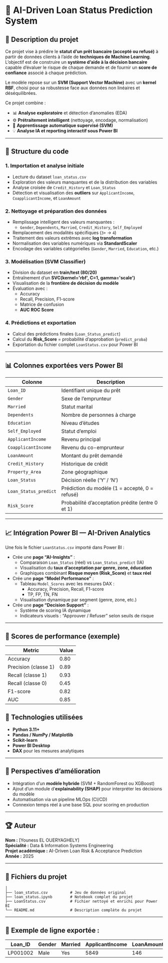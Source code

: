 # 🧠 AI-Driven Loan Status Prediction System

## 📘 Description du projet
Ce projet vise à prédire le **statut d’un prêt bancaire (accepté ou refusé)** à partir de données clients à l’aide de **techniques de Machine Learning**.  
L’objectif est de construire un **système d’aide à la décision bancaire** capable d’évaluer le risque de chaque demande et de fournir un **score de confiance** associé à chaque prédiction.

Le modèle repose sur un **SVM (Support Vector Machine)** avec un **kernel RBF**, choisi pour sa robustesse face aux données non linéaires et déséquilibrées.

Ce projet combine :
- 📊 **Analyse exploratoire** et détection d’anomalies (EDA)
- ⚙️ **Prétraitement intelligent** (nettoyage, encodage, normalisation)
- 🤖 **Apprentissage automatique supervisé (SVM)**
- 💡 **Analyse IA et reporting interactif sous Power BI**

---

## 🧩 Structure du code

### 1. **Importation et analyse initiale**
- Lecture du dataset `loan_status.csv`
- Exploration des valeurs manquantes et de la distribution des variables
- Analyse croisée de `Credit_History` et `Loan_Status`
- Détection et visualisation des **outliers** sur `ApplicantIncome`, `CoapplicantIncome`, et `LoanAmount`

### 2. **Nettoyage et préparation des données**
- Remplissage intelligent des valeurs manquantes :
  - `Gender`, `Dependents`, `Married`, `Credit_History`, `Self_Employed`
- Remplacement des modalités spécifiques (`3+` → `4`)
- Traitement des valeurs extrêmes avec **log transformation**
- Normalisation des variables numériques via **StandardScaler**
- Encodage des variables catégorielles (`Gender`, `Married`, `Education`, etc.)

### 3. **Modélisation (SVM Classifier)**
- Division du dataset en **train/test (80/20)**
- Entraînement d’un **SVC(kernel='rbf', C=1, gamma='scale')**
- Visualisation de la **frontière de décision du modèle**
- Évaluation avec :
  - Accuracy
  - Recall, Precision, F1-score
  - Matrice de confusion
  - **AUC ROC Score**

### 4. **Prédictions et exportation**
- Calcul des prédictions finales (`Loan_Status_predict`)
- Calcul du **Risk_Score** = probabilité d’approbation (`predict_proba`)
- Exportation du fichier complet `LoanStatus.csv` pour Power BI

---

## 📊 Colonnes exportées vers Power BI

| Colonne | Description |
|----------|-------------|
| `Loan_ID` | Identifiant unique du prêt |
| `Gender` | Sexe de l’emprunteur |
| `Married` | Statut marital |
| `Dependents` | Nombre de personnes à charge |
| `Education` | Niveau d’études |
| `Self_Employed` | Statut d’emploi |
| `ApplicantIncome` | Revenu principal |
| `CoapplicantIncome` | Revenu du co-emprunteur |
| `LoanAmount` | Montant du prêt demandé |
| `Credit_History` | Historique de crédit |
| `Property_Area` | Zone géographique |
| `Loan_Status` | Décision réelle (‘Y’ / ‘N’) |
| `Loan_Status_predict` | Prédiction du modèle (1 = accepté, 0 = refusé) |
| `Risk_Score` | Probabilité d’acceptation prédite (entre 0 et 1) |

---

## 📈 Intégration Power BI — AI-Driven Analytics

Une fois le fichier `LoanStatus.csv` importé dans Power BI :
- Crée une **page “AI-Insights”** :
  - Comparaison `Loan_Status` (réel) vs `Loan_Status_predict` (IA)
  - Visualisation du **taux d’acceptation par genre, zone, éducation**
  - Graphiques combinant **Risque moyen (Risk_Score)** et **taux réel**
- Crée une **page “Model Performance”** :
  - Tableau `Model_Scores` avec les mesures DAX :
    - Accuracy, Precision, Recall, F1-score
    - TP, FP, TN, FN
  - Visualisation dynamique par segment (genre, zone, etc.)
- Crée une **page “Decision Support”** :
  - Système de scoring IA dynamique
  - Indicateurs visuels : “Approuver / Refuser” selon seuils de risque

---

## 🧮 Scores de performance (exemple)

| Metric | Value |
|---------|--------|
| Accuracy | 0.80 |
| Precision (classe 1) | 0.89 |
| Recall (classe 1) | 0.93 |
| Recall (classe 0) | 0.45 |
| F1-score | 0.82 |
| AUC | 0.85 |


## 🧠 Technologies utilisées
- **Python 3.11+**
- **Pandas / NumPy / Matplotlib**
- **Scikit-learn**
- **Power BI Desktop**
- **DAX** pour les mesures analytiques

---

## 🚀 Perspectives d’amélioration
- Intégration d’un **modèle hybride** (SVM + RandomForest ou XGBoost)
- Ajout d’un module d’**explainability (SHAP)** pour interpréter les décisions du modèle
- Automatisation via un pipeline MLOps (CI/CD)
- Connexion temps réel à une base SQL pour scoring en production

---

## 🏆 Auteur
**Nom :** [Youness EL OUERYAGHELY]  
**Spécialité :** Data & Information Systems Engineering  
**Projet académique :** AI-Driven Loan Risk & Acceptance Prediction  
**Année :** 2025  

---

## 📁 Fichiers du projet
```
│
├── loan_status.csv          # Jeu de données original
├── loan_status.ipynb        # Notebook complet du projet
├── LoanStatus.csv           # Fichier nettoyé et enrichi pour Power BI
└── README.md                # Description complète du projet
```

---

## 🧾 Exemple de ligne exportée :
| Loan_ID | Gender | Married | ApplicantIncome | LoanAmount | Loan_Status | Loan_Status_predict | Risk_Score |
|----------|--------|----------|-----------------|-------------|--------------|---------------------|-------------|
| LP001002 | Male | Yes | 5849 | 146 | Y | 1 | 0.92 |

